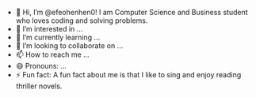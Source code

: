 - 👋 Hi, I’m @efeohenhen0! I am Computer Science and Business student who loves coding and solving problems.
- 👀 I’m interested in ...
- 🌱 I’m currently learning ...
- 💞️ I’m looking to collaborate on ...
- 📫 How to reach me ...
- 😄 Pronouns: ...
- ⚡ Fun fact: A fun fact about me is that I like to sing and enjoy reading thriller novels.

<!---
efeohenhen0/efeohenhen0 is a ✨ special ✨ repository because its `README.md` (this file) appears on your GitHub profile.
You can click the Preview link to take a look at your changes.
--->
